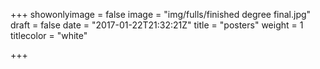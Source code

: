 +++
showonlyimage = false
image = "img/fulls/finished degree final.jpg"
draft = false
date = "2017-01-22T21:32:21Z"
title = "posters"
weight = 1
titlecolor = "white"

+++
